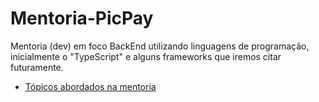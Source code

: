 # Mentoria-PicPay

Mentoria (dev) em foco BackEnd utilizando linguagens de programação, inicialmente o "TypeScript" e alguns frameworks que iremos citar futuramente.

- [Tópicos abordados na mentoria](/docs/topicos.md)
